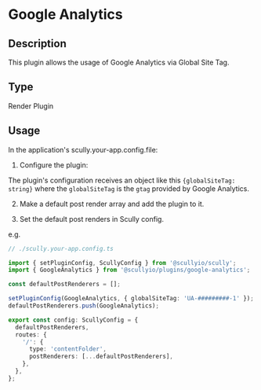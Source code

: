 # Google Analytics

## Description

This plugin allows the usage of Google Analytics via Global Site Tag.

## Type

Render Plugin

## Usage

In the application's scully.your-app.config.file:

1. Configure the plugin:

The plugin's configuration receives an object like this `{globalSiteTag: string}` where
the `globalSiteTag` is the `gtag` provided by Google Analytics.

2. Make a default post render array and add the plugin to it.

3. Set the default post renders in Scully config.

e.g.

```typescript
// ./scully.your-app.config.ts

import { setPluginConfig, ScullyConfig } from '@scullyio/scully';
import { GoogleAnalytics } from '@scullyio/plugins/google-analytics';

const defaultPostRenderers = [];

setPluginConfig(GoogleAnalytics, { globalSiteTag: 'UA-#########-1' });
defaultPostRenderers.push(GoogleAnalytics);

export const config: ScullyConfig = {
  defaultPostRenderers,
  routes: {
    '/': {
      type: 'contentFolder',
      postRenderers: [...defaultPostRenderers],
    },
  },
};
```
